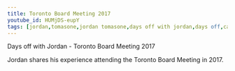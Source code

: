 ```yaml
---
title: Toronto Board Meeting 2017
youtube_id: HUMjDS-eupY
tags: [jordan,tomasone,jordan tomasone,days off with jordan,days off,canadian vlogger,canadian travel vlogger,inspirational content,adventure lifestyle,toronto board meeting,days off with jordan toronto board meeting,toronto board meeting 2017,experiencing the toronto board meeting,long boarding in toronto,toronto,long boarding,skate boarding,100s of people long boarding in toronto,toronto long boarding event,freedom,people are awesome]
---
```

Days off with Jordan - Toronto Board Meeting 2017

Jordan shares his experience attending the Toronto Board Meeting in 2017.
